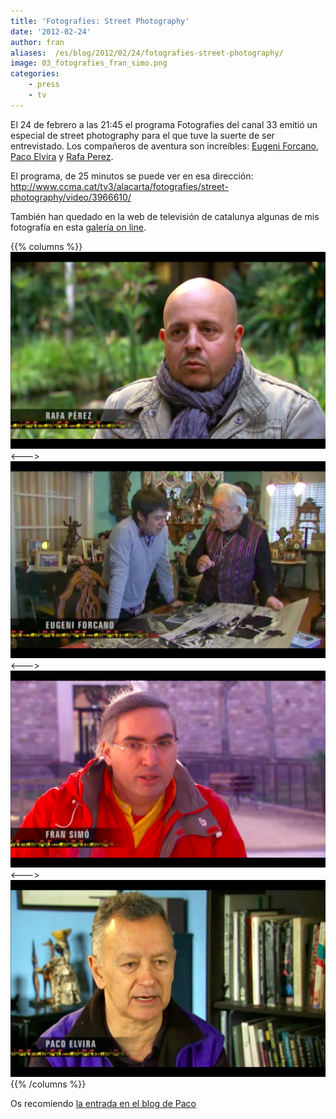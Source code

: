 ```yaml
---
title: 'Fotografies: Street Photography'
date: '2012-02-24'
author: fran
aliases:  /es/blog/2012/02/24/fotografies-street-photography/
image: 03_fotografies_fran_simo.png
categories:
    - press
    - tv
---
```


El 24 de febrero a las 21:45 el programa Fotografies del canal 33 emitió un especial de street photography para el que tuve la suerte de ser entrevistado. Los compañeros de aventura son increíbles: <a href="http://www.eugeniforcano.info/">Eugeni Forcano</a>, <a href="http://pacoelvirafoto.blogspot.com.es/">Paco Elvira</a> y <a href="http://elfotografoviajero.com/">Rafa Perez</a>.

El programa, de 25 minutos se puede ver en esa dirección: <a href="http://www.ccma.cat/tv3/alacarta/fotografies/street-photography/video/3966610/">http://www.ccma.cat/tv3/alacarta/fotografies/street-photography/video/3966610/</a>

También han quedado en la web de televisión de catalunya algunas de mis fotografía en esta <a href="http://www.ccma.cat/tv3/Galeria-Fran-Simo/foto-galeria/19654/">galería on line</a>.

{{% columns %}}
![01_fotografies_rafa_perez.png](01_fotografies_rafa_perez.png)
<--->
![02_fotografies_toni_totajada_eugeni_forcano.png](02_fotografies_toni_totajada_eugeni_forcano.png)
<--->
![03_fotografies_fran_simo.png](03_fotografies_fran_simo.png)
<--->
![04_fotografies_paco_elvira.png](04_fotografies_paco_elvira.png)
{{% /columns %}}

Os recomiendo <a href="http://pacoelvirafoto.blogspot.com.es/2012/02/la-street-photography-en-el-programa.html">la entrada en el blog de Paco</a>